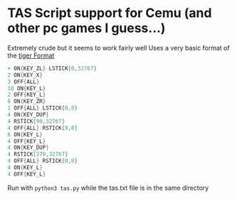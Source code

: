# TAS Script support for Cemu (and other pc games I guess...)
Extremely crude but it seems to work fairly well
Uses a very basic format of the [tiger Format](https://github.com/TigerGold59/electron-tas-ui/blob/master/script-format.md)
```scala
+ ON{KEY_ZL} LSTICK{0,32767}
2 ON{KEY_X}
3 OFF{ALL}
10 ON{KEY_L}
2 OFF{KEY_L}
6 ON{KEY_ZR}
1 OFF{ALL} LSTICK{0,0}
4 ON{KEY_DUP}
4 RSTICK{90,32767}
4 OFF{ALL} RSTICK{0,0}
6 ON{KEY_L}
4 OFF{KEY_L}
4 ON{KEY_DUP}
4 RSTICK{270,32767}
4 OFF{ALL} RSTICK{0,0}
4 ON{KEY_L}
4 OFF{KEY_L}
```

Run with `python3 tas.py` while the tas.txt file is in the same directory
